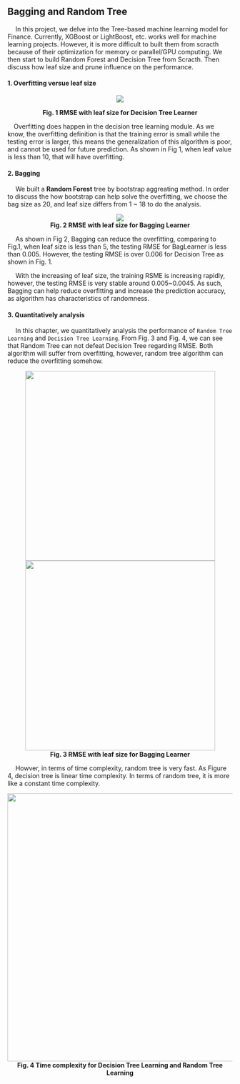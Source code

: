 ##  Bagging and Random Tree


&emsp; In this project, we delve into the Tree-based machine learning model for Finance. Currently, XGBoost or LightBoost, etc. works well for machine learning projects. However, it is more difficult to built them from scracth because of their optimization for memory or parallel/GPU computing. We then start to build Random Forest and Decision Tree from Scracth. Then discuss how leaf size and prune influence on the performance.

#### 1. Overfitting versue leaf size

<p align="center">
  <img src="/img/Q1.png">
</p>
<p align="center">
    <b>
        Fig. 1 RMSE with leaf size for Decision Tree Learner
    </b>
</p>

&emsp;Overfitting does happen in the decision tree learning module. As we know, the overfitting definition is that the training error is small while the testing error is larger, this means the generalization of this algorithm is poor, and cannot be used for future prediction. As shown in Fig 1, when leaf value is less than 10, that will have overfitting.

#### 2. Bagging 

&emsp; We built a **Random Forest** tree by bootstrap aggreating method. In order to discuss the how bootstrap can help solve the overfitting, we choose the bag size as 20, and leaf size differs from 1 ~ 18 to do the analysis.

<p align="center">
  <img src="/img/Q2.png">
  <br>
    <b> 
        Fig. 2 RMSE with leaf size for Bagging Learner
    </b>
</br>
</p>


&emsp; As shown in Fig 2, Bagging can reduce the overfitting, comparing to Fig.1, when leaf size is less than 5, the testing RMSE for BagLearner is less than 0.005. However, the testing RMSE is over 0.006 for Decision Tree as shown in Fig. 1.

&emsp; With the increasing of leaf size, the training RSME is increasing rapidly, however, the testing RMSE is very stable around 0.005~0.0045. As such, Bagging can help reduce overfitting and increase the prediction accuracy, as algorithm has characteristics of randomness.

#### 3. Quantitatively analysis

&emsp; In this chapter, we quantitatively analysis the performance of `Random Tree Learning` and `Decision Tree Learning`. From Fig. 3 and Fig. 4, we can see that Random Tree can not defeat Decision Tree regarding RMSE. Both algorithm will suffer from overfitting, however, random tree algorithm can reduce the overfitting somehow.

<p align="center">
    <title> n</title>
  <img src="/img/3.png" width="425" > 
  <img src="/img/4.png" width="425"/>
  <br> 
        <b>
            Fig. 3 RMSE with leaf size for Bagging Learner
        </b>
    </br>
</p>

&emsp; Howver, in terms of time complexity, random tree is very fast. As Figure 4, decision tree is linear time complexity. In terms of random tree, it is more like a constant time complexity.

<p align="center">
  <img src="/img/5.png" width="600">
  <br>
    <b> 
        Fig. 4 Time complexity for Decision Tree Learning and Random Tree Learning
    </b>
</br>
</p>